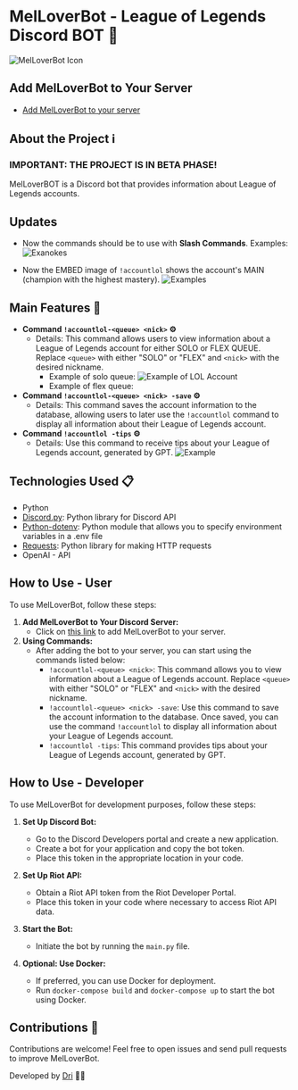 
# MelLoverBot - League of Legends Discord BOT 🤖

![MelLoverBot Icon](https://images2.imgbox.com/25/2b/RAG4qLwk_o.jpg)

## Add MelLoverBot to Your Server
- [Add MelLoverBot to your server](https://discord.com/oauth2/authorize?client_id=1069130540306935858&scope=bot)

## About the Project ℹ️
### IMPORTANT: THE PROJECT IS IN BETA PHASE!

MelLoverBOT is a Discord bot that provides information about League of Legends accounts.

## Updates
- Now the commands should be to use with **Slash Commands**. Examples:
![Exanokes]((https://github.com/01Dri/01Dri-MelLover---League-of-Legends-BOT/assets/124473653/5b598dc5-d737-42ab-a098-35c34554cb5a))

- Now the EMBED image of `!accountlol` shows the account's MAIN (champion with the highest mastery).
![Examples](https://i.ibb.co/s3fMW5G/Screenshot-from-2024-02-05-11-06-36.png)

## Main Features 🚀
- **Command `!accountlol-<queue> <nick>` ⚙️**
  - Details: This command allows users to view information about a League of Legends account for either SOLO or FLEX QUEUE. Replace `<queue>` with either "SOLO" or "FLEX" and `<nick>` with the desired nickname.
    - Example of solo queue:
      ![Example of LOL Account](https://i.ibb.co/s3fMW5G/Screenshot-from-2024-02-05-11-06-36.png)
    - Example of flex queue:
- **Command `!accountlol-<queue> <nick> -save` ⚙️**
  - Details: This command saves the account information to the database, allowing users to later use the `!accountlol` command to display all information about their League of Legends account.
- **Command `!accountlol -tips` ⚙️**
  - Details: Use this command to receive tips about your League of Legends account, generated by GPT.
    ![Example](https://i.ibb.co/jZ9NqCp/gpt.png)

## Technologies Used 📋
- Python
- [Discord.py](https://discordpy.readthedocs.io/en/stable/): Python library for Discord API
- [Python-dotenv](https://pypi.org/project/python-dotenv/): Python module that allows you to specify environment variables in a .env file
- [Requests](https://pypi.org/project/requests/): Python library for making HTTP requests
- OpenAI - API

## How to Use - User
To use MelLoverBot, follow these steps:
1. **Add MelLoverBot to Your Discord Server:**
   - Click on [this link](https://discord.com/oauth2/authorize?client_id=1069130540306935858&scope=bot) to add MelLoverBot to your server.
2. **Using Commands:**
   - After adding the bot to your server, you can start using the commands listed below:
      - `!accountlol-<queue> <nick>`: This command allows you to view information about a League of Legends account. Replace `<queue>` with either "SOLO" or "FLEX" and `<nick>` with the desired nickname.
      - `!accountlol-<queue> <nick> -save`: Use this command to save the account information to the database. Once saved, you can use the command `!accountlol` to display all information about your League of Legends account.
      - `!accountlol -tips`: This command provides tips about your League of Legends account, generated by GPT.

## How to Use - Developer
To use MelLoverBot for development purposes, follow these steps:
1. **Set Up Discord Bot:**
   - Go to the Discord Developers portal and create a new application.
   - Create a bot for your application and copy the bot token.
   - Place this token in the appropriate location in your code.

2. **Set Up Riot API:**
   - Obtain a Riot API token from the Riot Developer Portal.
   - Place this token in your code where necessary to access Riot API data.

3. **Start the Bot:**
   - Initiate the bot by running the `main.py` file.

4. **Optional: Use Docker:**
   - If preferred, you can use Docker for deployment.
   - Run `docker-compose build` and `docker-compose up` to start the bot using Docker.

## Contributions 🤝
Contributions are welcome! Feel free to open issues and send pull requests to improve MelLoverBot.

Developed by [Dri](https://github.com/01Dri) 👩‍💻
